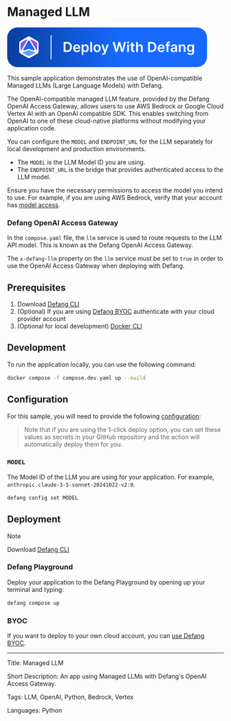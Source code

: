 # Managed LLM

[![1-click-deploy](https://raw.githubusercontent.com/DefangLabs/defang-assets/main/Logos/Buttons/SVG/deploy-with-defang.svg)](https://portal.defang.dev/redirect?url=https%3A%2F%2Fgithub.com%2Fnew%3Ftemplate_name%3Dsample-managed-llm-template%26template_owner%3DDefangSamples)

This sample application demonstrates the use of OpenAI-compatible Managed LLMs (Large Language Models) with Defang.

The OpenAI-compatible managed LLM feature, provided by the Defang OpenAI Access Gateway, allows users to use AWS Bedrock or Google Cloud Vertex AI with an OpenAI compatible SDK. This enables switching from OpenAI to one of these cloud-native platforms without modifying your application code.

You can configure the `MODEL` and `ENDPOINT_URL` for the LLM separately for local development and production environments.
* The `MODEL` is the LLM Model ID you are using.
* The `ENDPOINT_URL` is the bridge that provides authenticated access to the LLM model. 

Ensure you have the necessary permissions to access the model you intend to use. For example, if you are using AWS Bedrock, verify that your account has [model access](https://docs.aws.amazon.com/bedrock/latest/userguide/model-access-modify.html).

### Defang OpenAI Access Gateway

In the `compose.yaml` file, the `llm` service is used to route requests to the LLM API model. This is known as the Defang OpenAI Access Gateway. 

The `x-defang-llm` property on the `llm` service must be set to `true` in order to use the OpenAI Access Gateway when deploying with Defang.

## Prerequisites

1. Download [Defang CLI](https://github.com/DefangLabs/defang)
2. (Optional) If you are using [Defang BYOC](https://docs.defang.io/docs/concepts/defang-byoc) authenticate with your cloud provider account
3. (Optional for local development) [Docker CLI](https://docs.docker.com/engine/install/)

## Development

To run the application locally, you can use the following command:

```bash
docker compose -f compose.dev.yaml up --build
```

## Configuration

For this sample, you will need to provide the following [configuration](https://docs.defang.io/docs/concepts/configuration): 

> Note that if you are using the 1-click deploy option, you can set these values as secrets in your GitHub repository and the action will automatically deploy them for you.

### `MODEL`
The Model ID of the LLM you are using for your application. For example, `anthropic.claude-3-5-sonnet-20241022-v2:0`.
```bash
defang config set MODEL
```

## Deployment

> [!NOTE]
> Download [Defang CLI](https://github.com/DefangLabs/defang)

### Defang Playground

Deploy your application to the Defang Playground by opening up your terminal and typing:
```bash
defang compose up
```

### BYOC

If you want to deploy to your own cloud account, you can [use Defang BYOC](https://docs.defang.io/docs/tutorials/deploy-to-your-cloud).

---

Title: Managed LLM

Short Description: An app using Managed LLMs with Defang's OpenAI Access Gateway.

Tags: LLM, OpenAI, Python, Bedrock, Vertex

Languages: Python

